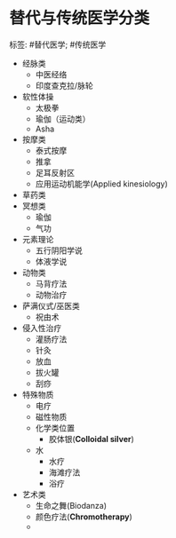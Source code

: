 # 替代与传统医学分类

标签: #替代医学; #传统医学

* 经脉类
  * 中医经络
  * 印度查克拉/脉轮
* 软性体操
  * 太极拳
  * 瑜伽（运动类）
  * Asha
* 按摩类
  * 泰式按摩
  * 推拿
  * 足耳反射区
  * 应用运动机能学(Applied kinesiology)
* 草药类
* 冥想类
  * 瑜伽
  * 气功
* 元素理论
  * 五行阴阳学说
  * 体液学说
* 动物类
  * 马背疗法
  * 动物治疗
* 萨满仪式/巫医类
  * 祝由术
* 侵入性治疗
  * 灌肠疗法
  * 针灸
  * 放血
  * 拔火罐
  * 刮痧
* 特殊物质
  * 电疗
  * 磁性物质
  * 化学类位置
    * 胶体银(**Colloidal silver**)
  * 水
    * 水疗
    * 海滩疗法
    * 浴疗
* 艺术类
  * 生命之舞(Biodanza)
  * 颜色疗法(**Chromotherapy**)
  * 